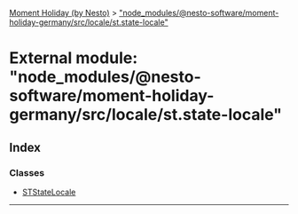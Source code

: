 [Moment Holiday (by Nesto)](../README.md) > ["node_modules/@nesto-software/moment-holiday-germany/src/locale/st.state-locale"](../modules/_node_modules__nesto_software_moment_holiday_germany_src_locale_st_state_locale_.md)

# External module: "node_modules/@nesto-software/moment-holiday-germany/src/locale/st.state-locale"

## Index

### Classes

* [STStateLocale](../classes/_node_modules__nesto_software_moment_holiday_germany_src_locale_st_state_locale_.ststatelocale.md)

---

